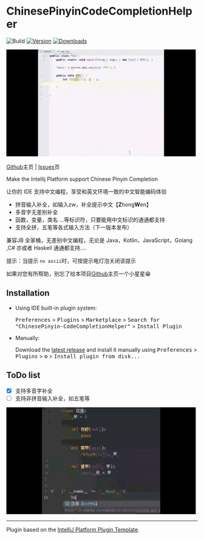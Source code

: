 # ChinesePinyinCodeCompletionHelper

![Build](https://github.com/tuchg/ChinesePinyin-CodeCompletionHelper/workflows/Build/badge.svg)
[![Version](https://img.shields.io/jetbrains/plugin/v/14838.svg)](https://plugins.jetbrains.com/plugin/14838)
[![Downloads](https://img.shields.io/jetbrains/plugin/d/14838.svg)](https://plugins.jetbrains.com/plugin/14838)


![Java演示](screenshots/java.GIF)

<!-- Plugin description -->

<a href="https://github.com/tuchg/ChinesePinyin-CodeCompletionHelper">Github</a>主页 | <a href="https://github.com/tuchg/ChinesePinyin-CodeCompletionHelper/issues">Issues</a>页  

Make the Intellij Platform support Chinese Pinyin Completion

让你的 IDE 支持中文编程，享受和英文环境一致的中文智能编码体验

* 拼音输入补全，如输入zw，补全提示中文【**Z**hong**W**en】
* 多音字无差别补全
* 函数，变量，类名 ...等标识符，只要能用中文标识的通通都支持
* 支持全拼，五笔等各式输入方法（下一版本发布）

兼容JB 全家桶，无差别中文编程，无论是 Java，Kotlin，JavaScript，Golang ,C# 亦或者 Haskell 通通都支持....

<p></p>

提示：当提示 `no ascii`时，可按提示电灯泡关闭该提示

如果对您有所帮助，别忘了给本项目<a href="https://github.com/tuchg/ChinesePinyin-CodeCompletionHelper">Github</a>主页一个小星星😁

<!-- Plugin description end -->



## Installation

- Using IDE built-in plugin system:
  
  <kbd>Preferences</kbd> > <kbd>Plugins</kbd> > <kbd>Marketplace</kbd> > <kbd>Search for "ChinesePinyin-CodeCompletionHelper"</kbd> >
  <kbd>Install Plugin</kbd>
  
- Manually:

  Download the [latest release](https://github.com/tuchg/ChinesePinyin-CodeCompletionHelper/releases/latest) and install it manually using
  <kbd>Preferences</kbd> > <kbd>Plugins</kbd> > <kbd>⚙️</kbd> > <kbd>Install plugin from disk...</kbd>

## ToDo list
- [x] 支持多音字补全
- [ ] 支持非拼音输入补全，如五笔等

![Python 演示](screenshots/py.GIF)

---
Plugin based on the [IntelliJ Platform Plugin Template][template].

[template]: https://github.com/JetBrains/intellij-platform-plugin-template
